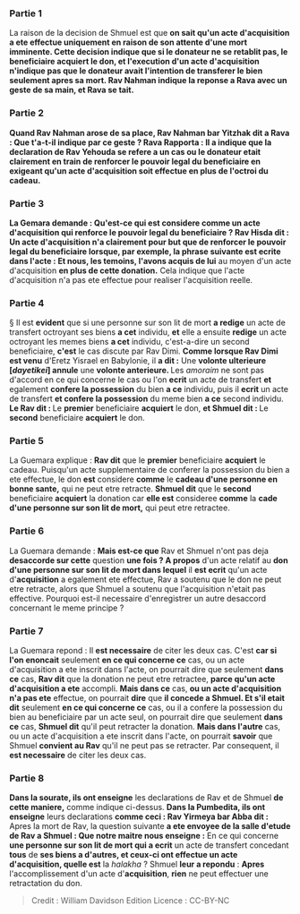 
### Partie 1
La raison de la decision de Shmuel est que <b>on sait qu'un acte d'<b>acquisition</b> a ete effectue <b>uniquement en raison</b> de son attente d'une <b>mort imminente.</b> Cette decision indique que si le donateur ne se retablit pas, le beneficiaire acquiert le don, et l'execution d'un acte d'acquisition n'indique pas que le donateur avait l'intention de transferer le bien seulement apres sa mort. Rav Nahman <b>indique</b> la reponse <b>a</b> Rava <b>avec</b> un geste de <b>sa main, et</b> Rava <b>se tait.</b>

### Partie 2
<b>Quand</b> Rav Nahman <b>arose</b> de sa place, <b>Rav Nahman bar Yitzhak dit a Rava : Que t'a-t-il indique</b> par ce geste ? Rava <b>Rapporta : </b> Il a indique que la declaration de Rav Yehouda se refere a un cas <b>ou</b> le donateur etait clairement en train de <b>renforcer le</b> <b>pouvoir</b> legal du beneficiaire en exigeant qu'un acte d'acquisition soit effectue en plus de l'octroi du cadeau.

### Partie 3
La Gemara demande : <b>Qu'est-ce qui est considere</b> comme un acte d'acquisition qui <b>renforce le</b> <b>pouvoir</b> legal du beneficiaire ? <b>Rav Hisda dit :</b> Un acte d'acquisition n'a clairement pour but que de renforcer le pouvoir legal du beneficiaire lorsque, par exemple, la phrase suivante est ecrite dans l'acte : <b>Et nous,</b> les temoins, l'avons <b>acquis</b> de lui</b> au moyen d'un acte d'acquisition <b>en plus de cette donation.</b> Cela indique que l'acte d'acquisition n'a pas ete effectue pour realiser l'acquisition reelle.

### Partie 4
§ Il est <b>evident</b> que si une personne sur son lit de mort <b>a redige</b> un acte de transfert octroyant ses biens <b>a cet</b> individu, <b>et</b> elle a ensuite <b>redige</b> un acte octroyant les memes biens <b>a cet</b> individu, c'est-a-dire un second beneficiaire, <b>c'est</b> le cas discute par Rav Dimi. <b>Comme lorsque Rav Dimi est venu</b> d'Eretz Yisrael en Babylonie, il <b>a dit :</b> Une <b>volonte ulterieure [<i>dayetikei</i>] annule</b> une <b>volonte anterieure. </b> Les <i>amoraim</i> ne sont pas d'accord en ce qui concerne le cas ou l'on <b>ecrit</b> un acte de transfert <b>et</b> egalement <b>confere la possession</b> du bien <b>a ce</b> individu, puis il <b>ecrit</b> un acte de transfert <b>et confere la possession</b> du meme bien <b>a ce</b> second individu. <b>Le Rav dit : </b> Le <b>premier</b> beneficiaire <b>acquiert</b> le don, <b>et Shmuel dit : </b> Le <b>second</b> beneficiaire <b>acquiert</b> le don.

### Partie 5
La Guemara explique : <b>Rav dit</b> que le <b>premier</b> beneficiaire <b>acquiert</b> le cadeau. Puisqu'un acte supplementaire de conferer la possession du bien a ete effectue, le don <b>est</b> considere <b>comme</b> le <b>cadeau d'une personne en bonne sante,</b> qui ne peut etre retracte. <b>Shmuel dit</b> que le <b>second</b> beneficiaire <b>acquiert</b> la donation car <b>elle est</b> consideree <b>comme</b> la <b>cade d'une personne sur son lit de mort,</b> qui peut etre retractee.

### Partie 6
La Guemara demande : <b>Mais est-ce que</b> Rav et Shmuel n'ont pas deja <b>desaccorde sur cette</b> question <b>une fois ? A propos</b> d'un acte relatif au <b>don d'une personne sur son lit de mort dans lequel</b> il <b>est ecrit</b> qu'un acte d'<b>acquisition</b> a egalement ete effectue, Rav a soutenu que le don ne peut etre retracte, alors que Shmuel a soutenu que l'acquisition n'etait pas effective. Pourquoi est-il necessaire d'enregistrer un autre desaccord concernant le meme principe ?

### Partie 7
La Guemara repond : Il <b>est necessaire</b> de citer les deux cas. C'est <b>car si l'on enoncait</b> seulement <b>en ce qui concerne ce</b> cas, ou un acte d'acquisition a ete inscrit dans l'acte, on pourrait dire que seulement <b>dans ce</b> cas, <b>Rav dit</b> que la donation ne peut etre retractee, <b>parce qu'un acte d'acquisition a ete</b> accompli. <b>Mais dans ce</b> cas, <b>ou un acte d'acquisition n'a pas ete</b> effectue, on pourrait <b>dire</b> que <b>il concede a Shmuel. Et s'il etait dit</b> seulement <b>en ce qui concerne ce</b> cas, ou il a confere la possession du bien au beneficiaire par un acte seul, on pourrait dire que seulement <b>dans ce</b> cas, <b>Shmuel dit</b> qu'il peut retracter la donation. <b>Mais dans l'autre</b> cas, ou un acte d'acquisition a ete inscrit dans l'acte, on pourrait <b>savoir</b> que Shmuel <b>convient au Rav</b> qu'il ne peut pas se retracter. Par consequent, il <b>est necessaire</b> de citer les deux cas.

### Partie 8
<b>Dans la sourate, ils ont enseigne</b> les declarations de Rav et de Shmuel <b>de cette maniere,</b> comme indique ci-dessus. <b>Dans la Pumbedita, ils ont enseigne</b> leurs declarations <b>comme ceci : Rav Yirmeya bar Abba dit :</b> Apres la mort de Rav, la question suivante <b>a ete envoyee de la salle d'etude de Rav a Shmuel : Que notre maitre nous enseigne :</b> En ce qui concerne <b>une personne sur son lit de mort qui a ecrit</b> un acte de transfert concedant <b>tous</b> de <b>ses biens a d'autres, et ceux-ci ont effectue un acte d'acquisition, quelle est</b> la <i>halakha</i> ? Shmuel <b>leur a repondu</b> : <b>Apres</b> l'accomplissement d'un acte d'<b>acquisition</b>, <b>rien</b> ne peut effectuer une retractation du don.

>Credit : William Davidson Edition
>Licence : CC-BY-NC
